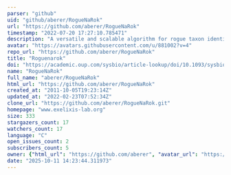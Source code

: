 ```yaml
---
parser: "github"
uid: "github/aberer/RogueNaRok"
url: "https://github.com/aberer/RogueNaRok"
timestamp: "2022-07-20 17:27:10.785471"
description: "A versatile and scalable algorithm for rogue taxon identification. Also includes implementations of the maximum agreement subtree, leaf stability index and taxonomic instability index"
avatar: "https://avatars.githubusercontent.com/u/881002?v=4"
repo_url: "https://github.com/aberer/RogueNaRok"
title: "Roguenarok"
doi: "https://academic.oup.com/sysbio/article-lookup/doi/10.1093/sysbio/sys078"
name: "RogueNaRok"
full_name: "aberer/RogueNaRok"
html_url: "https://github.com/aberer/RogueNaRok"
created_at: "2011-10-05T19:23:14Z"
updated_at: "2022-02-23T07:52:34Z"
clone_url: "https://github.com/aberer/RogueNaRok.git"
homepage: "www.exelixis-lab.org"
size: 333
stargazers_count: 17
watchers_count: 17
language: "C"
open_issues_count: 2
subscribers_count: 5
owner: {"html_url": "https://github.com/aberer", "avatar_url": "https://avatars.githubusercontent.com/u/881002?v=4", "login": "aberer", "type": "User"}
date: "2025-10-11 14:23:44.311973"
---
```


